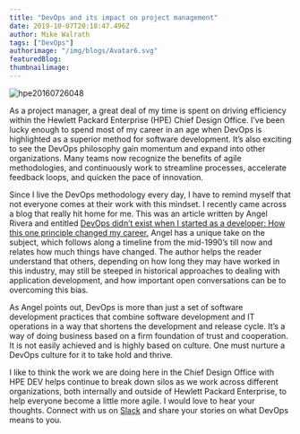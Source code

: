 ```yaml
---
title: "DevOps and its impact on project management"
date: 2019-10-07T20:18:47.496Z
author: Mike Walrath 
tags: ["DevOps"]
authorimage: "/img/blogs/Avatar6.svg"
featuredBlog:
thumbnailimage:
---
```

![hpe20160726048](https://hpe-developer-portal.s3.amazonaws.com/uploads/media/2019/8/hpe20160726048-1570557978016.jpg)

As a project manager, a great deal of my time is spent on driving efficiency within the Hewlett Packard Enterprise (HPE) Chief Design Office. I’ve been lucky enough to spend most of my career in an age when DevOps is highlighted as a superior method for software development. It’s also exciting to see the DevOps philosophy gain momentum and expand into other organizations. Many teams now recognize the benefits of agile methodologies, and continuously work to streamline processes, accelerate feedback loops, and quicken the pace of innovation.

Since I live the DevOps methodology every day, I have to remind myself that not everyone comes at their work with this mindset. I recently came across a blog that really hit home for me. This was an article written by Angel Rivera and entitled [DevOps didn’t exist when I started as a developer: How this one principle changed my career.](https://circleci.com/blog/devops-did-not-exist/) Angel has a unique take on the subject, which follows along a timeline from the mid-1990’s till now and relates how much things have changed. The author helps the reader understand that others, depending on how long they may have worked in this industry, may still be steeped in historical approaches to dealing with application development, and how important open conversations can be to overcoming this bias.

As Angel points out, DevOps is more than just a set of software development practices that combine software development and IT operations in a way that shortens the development and release cycle. It’s a way of doing business based on a firm foundation of trust and cooperation. It is not easily achieved and is highly based on culture. One must nurture a DevOps culture for it to take hold and thrive.

I like to think the work we are doing here in the Chief Design Office with HPE DEV helps continue to break down silos as we work across different organizations, both internally and outside of Hewlett Packard Enterprise, to help everyone become a little more agile. I would love to hear your thoughts. Connect with us on [Slack](https://slack.hpedev.io/) and share your stories on what DevOps means to you.
